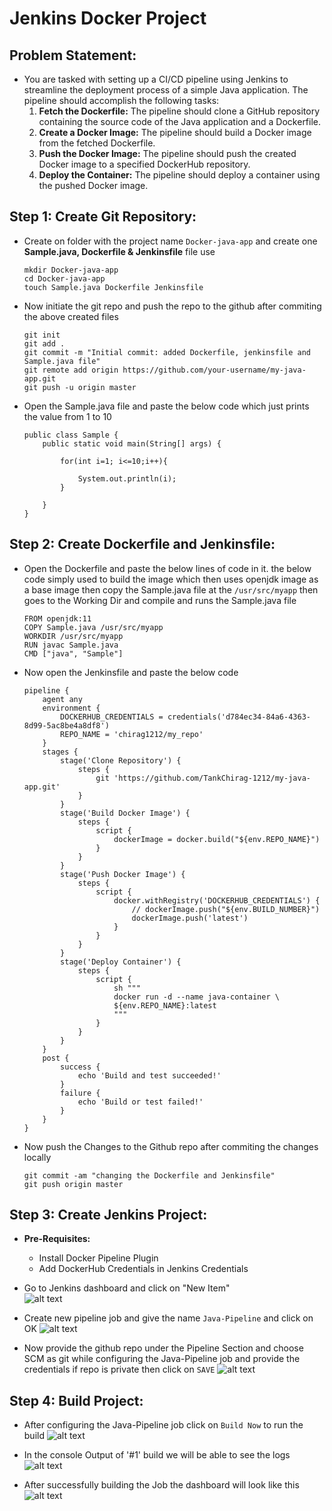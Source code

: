 Jenkins Docker Project
===========

## Problem Statement:
+ You are tasked with setting up a CI/CD pipeline using Jenkins to streamline the deployment process of a simple Java application. The pipeline should accomplish the following tasks:
    1. **Fetch the Dockerfile:** The pipeline should clone a GitHub repository containing the source code of the Java application and a Dockerfile.
    2. **Create a Docker Image:** The pipeline should build a Docker image from the fetched Dockerfile.
    3. **Push the Docker Image:** The pipeline should push the created Docker image to a specified DockerHub repository.
    4. **Deploy the Container:** The pipeline should deploy a container using the pushed Docker image.

## Step 1: Create Git Repository: 
+ Create on folder with the project name `Docker-java-app` and create one **Sample.java, Dockerfile & Jenkinsfile** file use
    ```
    mkdir Docker-java-app
    cd Docker-java-app
    touch Sample.java Dockerfile Jenkinsfile
    ```

+ Now initiate the git repo and push the repo to the github after commiting the above created files
    ```
    git init
    git add .
    git commit -m "Initial commit: added Dockerfile, jenkinsfile and Sample.java file"
    git remote add origin https://github.com/your-username/my-java-app.git
    git push -u origin master
    ```
+ Open the Sample.java file and paste the below code which just prints the value from 1 to 10
    ```
    public class Sample {
        public static void main(String[] args) {

            for(int i=1; i<=10;i++){

                System.out.println(i);
            }

        }
    }
    ```

## Step 2: Create Dockerfile and Jenkinsfile: 
+ Open the Dockerfile and paste the below lines of code in it. the below code simply used to build the image which then uses openjdk image as a base image then copy the Sample.java file at the `/usr/src/myapp` then goes to the Working Dir and compile and runs the Sample.java file 
    ```
    FROM openjdk:11
    COPY Sample.java /usr/src/myapp
    WORKDIR /usr/src/myapp
    RUN javac Sample.java
    CMD ["java", "Sample"]
    ```

+ Now open the Jenkinsfile and paste the below code
    ```
    pipeline {
        agent any
        environment {
            DOCKERHUB_CREDENTIALS = credentials('d784ec34-84a6-4363-8d99-5ac8be4a8df8')
            REPO_NAME = 'chirag1212/my_repo'
        }
        stages {
            stage('Clone Repository') {
                steps {
                    git 'https://github.com/TankChirag-1212/my-java-app.git'
                }
            }
            stage('Build Docker Image') {
                steps {
                    script {
                        dockerImage = docker.build("${env.REPO_NAME}")
                    }
                }
            }
            stage('Push Docker Image') {
                steps {
                    script {
                        docker.withRegistry('DOCKERHUB_CREDENTIALS') {
                            // dockerImage.push("${env.BUILD_NUMBER}")
                            dockerImage.push('latest')
                        }
                    }
                }
            }
            stage('Deploy Container') {
                steps {
                    script {
                        sh """
                        docker run -d --name java-container \
                        ${env.REPO_NAME}:latest
                        """
                    }
                }
            }
        }
        post {
            success {
                echo 'Build and test succeeded!'
            }
            failure {
                echo 'Build or test failed!'
            }
        }
    }
    ```

+ Now push the Changes to the Github repo after commiting the changes locally
    ```
    git commit -am "changing the Dockerfile and Jenkinsfile"
    git push origin master
    ```

## Step 3: Create Jenkins Project:
+ **Pre-Requisites:**
    - Install Docker Pipeline Plugin
    - Add DockerHub Credentials in Jenkins Credentials

+ Go to Jenkins dashboard and click on "New Item" <br>
![alt text](img/image1.png)

+ Create new pipeline job and give the name `Java-Pipeline` and click on OK
![alt text](img/image2.png)

+ Now provide the github repo under the Pipeline Section and choose SCM as git while configuring the Java-Pipeline job and provide the credentials if repo is private then click on `SAVE`
![alt text](img/image3.png)

## Step 4: Build Project:
+ After configuring the Java-Pipeline job click on `Build Now` to run the build
![alt text](img/image4.png)

+ In the console Output of '#1' build we will be able to see the logs
![alt text](img/image5.png)

+ After successfully building the Job the dashboard will look like this
![alt text](img/image6.png)